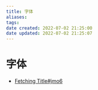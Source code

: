 ```yaml
---
title: 字体
aliases: 
tags: 
date created: 2022-07-02 21:25:00
date updated: 2022-07-02 21:25:07
---
```


# 字体

- [Fetching Title#jmo6](https://cargo.site/Fonts)
